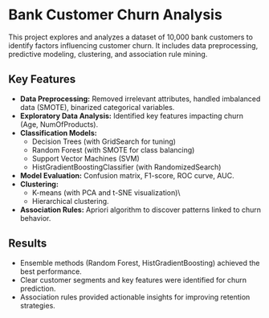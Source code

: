 # Bank Customer Churn Analysis

This project explores and analyzes a dataset of 10,000 bank customers to
identify factors influencing customer churn. It includes data
preprocessing, predictive modeling, clustering, and association rule
mining.

## **Key Features**

-   **Data Preprocessing:** Removed irrelevant attributes, handled
    imbalanced data (SMOTE), binarized categorical variables.
-   **Exploratory Data Analysis:** Identified key features impacting
    churn (Age, NumOfProducts).
-   **Classification Models:**
    -   Decision Trees (with GridSearch for tuning)
    -   Random Forest (with SMOTE for class balancing)
    -   Support Vector Machines (SVM)
    -   HistGradientBoostingClassifier (with RandomizedSearch)
-   **Model Evaluation:** Confusion matrix, F1-score, ROC curve, AUC.
-   **Clustering:**
    -   K-means (with PCA and t-SNE visualization)\
    -   Hierarchical clustering.
-   **Association Rules:** Apriori algorithm to discover patterns linked
    to churn behavior.

## **Results**

-   Ensemble methods (Random Forest, HistGradientBoosting) achieved the
    best performance.
-   Clear customer segments and key features were identified for churn
    prediction.
-   Association rules provided actionable insights for improving
    retention strategies.
